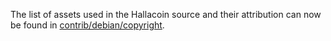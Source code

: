 The list of assets used in the Hallacoin source and their attribution can now be found in [contrib/debian/copyright](../contrib/debian/copyright).
